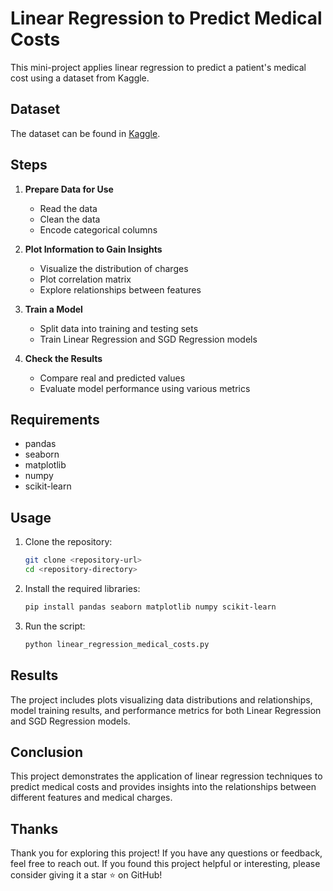 # Linear Regression to Predict Medical Costs

This mini-project applies linear regression to predict a patient's medical cost using a dataset from Kaggle.

## Dataset

The dataset can be found in [Kaggle](https://www.kaggle.com/code/sudhirnl7/linear-regression-tutorial/data).

## Steps

1. **Prepare Data for Use**
   - Read the data
   - Clean the data
   - Encode categorical columns

2. **Plot Information to Gain Insights**
   - Visualize the distribution of charges
   - Plot correlation matrix
   - Explore relationships between features

3. **Train a Model**
   - Split data into training and testing sets
   - Train Linear Regression and SGD Regression models

4. **Check the Results**
   - Compare real and predicted values
   - Evaluate model performance using various metrics

## Requirements

- pandas
- seaborn
- matplotlib
- numpy
- scikit-learn

## Usage

1. Clone the repository:
   ```bash
   git clone <repository-url>
   cd <repository-directory>
   ```

2. Install the required libraries:
   ```bash
   pip install pandas seaborn matplotlib numpy scikit-learn
   ```

3. Run the script:
   ```bash
   python linear_regression_medical_costs.py
   ```

## Results

The project includes plots visualizing data distributions and relationships, model training results, and performance metrics for both Linear Regression and SGD Regression models.

## Conclusion

This project demonstrates the application of linear regression techniques to predict medical costs and provides insights into the relationships between different features and medical charges.

## Thanks

Thank you for exploring this project! If you have any questions or feedback, feel free to reach out.
If you found this project helpful or interesting, please consider giving it a star ⭐️ on GitHub!

